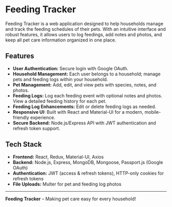 # Feeding Tracker

Feeding Tracker is a web application designed to help households manage and track the feeding schedules of their pets. With an intuitive interface and robust features, it allows users to log feedings, add notes and photos, and keep all pet care information organized in one place.

## Features

- **User Authentication:** Secure login with Google OAuth.
- **Household Management:** Each user belongs to a household; manage pets and feeding logs within your household.
- **Pet Management:** Add, edit, and view pets with species, notes, and photos.
- **Feeding Logs:** Log each feeding event with optional notes and photos. View a detailed feeding history for each pet.
- **Feeding Log Enhancements:** Edit or delete feeding logs as needed.
- **Responsive UI:** Built with React and Material-UI for a modern, mobile-friendly experience.
- **Secure Backend:** Node.js/Express API with JWT authentication and refresh token support.

## Tech Stack

- **Frontend:** React, Redux, Material-UI, Axios
- **Backend:** Node.js, Express, MongoDB, Mongoose, Passport.js (Google OAuth)
- **Authentication:** JWT (access & refresh tokens), HTTP-only cookies for refresh tokens
- **File Uploads:** Multer for pet and feeding log photos

---

**Feeding Tracker** – Making pet care easy for every household!
